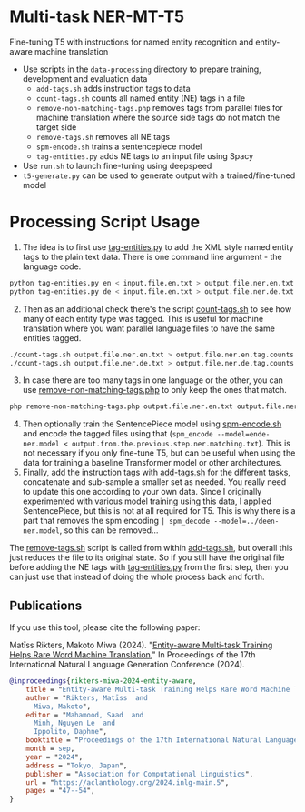 # Multi-task NER-MT-T5
Fine-tuning T5 with instructions for named entity recognition and entity-aware machine translation

 * Use scripts in the `data-processing` directory to prepare training, development and evaluation data
   * `add-tags.sh` adds instruction tags to data
   * `count-tags.sh` counts all named entity (NE) tags in a file
   * `remove-non-matching-tags.php` removes tags from parallel files for machine translation where the source side tags do not match the target side
   * `remove-tags.sh` removes all NE tags
   * `spm-encode.sh` trains a sentencepiece model
   * `tag-entities.py` adds NE tags to an input file using Spacy
 * Use `run.sh` to launch fine-tuning using deepspeed
 * `t5-generate.py` can be used to generate output with a trained/fine-tuned model

# Processing Script Usage

1. The idea is to first use [tag-entities.py](https://github.com/aistairc/instruct-ner-mt-t5/blob/main/data-processing/tag-entities.py) to add the XML style named entity tags to the plain text data. There is one command line argument - the language code.
```bash
python tag-entities.py en < input.file.en.txt > output.file.ner.en.txt
python tag-entities.py de < input.file.en.txt > output.file.ner.de.txt
```
2. Then as an additional check there's the script [count-tags.sh](https://github.com/aistairc/instruct-ner-mt-t5/blob/main/data-processing/count-tags.sh) to see how many of each entity type was tagged. This is useful for machine translation where you want parallel language files to have the same entities tagged.
```bash
./count-tags.sh output.file.ner.en.txt > output.file.ner.en.tag.counts.txt
./count-tags.sh output.file.ner.de.txt > output.file.ner.de.tag.counts.txt
```
3. In case there are too many tags in one language or the other, you can use [remove-non-matching-tags.php](https://github.com/aistairc/instruct-ner-mt-t5/blob/main/data-processing/remove-non-matching-tags.php) to only keep the ones that match.
```bash
php remove-non-matching-tags.php output.file.ner.en.txt output.file.ner.de.txt
```
4. Then optionally train the SentencePiece model using [spm-encode.sh](https://github.com/aistairc/instruct-ner-mt-t5/blob/main/data-processing/spm-encode.sh) and encode the tagged files using that 
(`spm_encode --model=ende-ner.model < output.from.the.previous.step.ner.matching.txt`). This is not necessary if you only fine-tune T5, but can be useful when using the data for training a baseline Transformer model or other architectures.
5. Finally, add the instruction tags with [add-tags.sh](https://github.com/aistairc/instruct-ner-mt-t5/blob/main/data-processing/add-tags.sh) for the different tasks, concatenate and sub-sample a smaller set as needed. 
You really need to update this one according to your own data. Since I originally experimented with various model training using this data, I applied SentencePiece, but this is not at all required for T5. This is why there is a part that removes the spm encoding `| spm_decode --model=../deen-ner.model`, so this can be removed...

The [remove-tags.sh](https://github.com/aistairc/instruct-ner-mt-t5/blob/main/data-processing/remove-tags.sh) script is called from within [add-tags.sh](https://github.com/aistairc/instruct-ner-mt-t5/blob/main/data-processing/add-tags.sh), but overall this just reduces the file to its original state. So if you still have the original file before adding the NE tags with [tag-entities.py](https://github.com/aistairc/instruct-ner-mt-t5/blob/main/data-processing/tag-entities.py) from the first step, then you can just use that instead of doing the whole process back and forth.
 
		
Publications
---------

If you use this tool, please cite the following paper:

Matīss Rikters, Makoto Miwa (2024). "[Entity-aware Multi-task Training Helps Rare Word Machine Translation.](https://aclanthology.org/2024.inlg-main.5)" In Proceedings of the 17th International Natural Language Generation Conference (2024).

```bibtex
@inproceedings{rikters-miwa-2024-entity-aware,
    title = "Entity-aware Multi-task Training Helps Rare Word Machine Translation",
    author = "Rikters, Matīss  and
      Miwa, Makoto",
    editor = "Mahamood, Saad  and
      Minh, Nguyen Le  and
      Ippolito, Daphne",
    booktitle = "Proceedings of the 17th International Natural Language Generation Conference",
    month = sep,
    year = "2024",
    address = "Tokyo, Japan",
    publisher = "Association for Computational Linguistics",
    url = "https://aclanthology.org/2024.inlg-main.5",
    pages = "47--54",
}
```